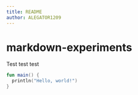 ```yaml
---
title: README
author: ALEGATOR1209
---
```


# markdown-experiments

Test test test

```kotlin
fun main() {
  println("Hello, world!")
}
```
